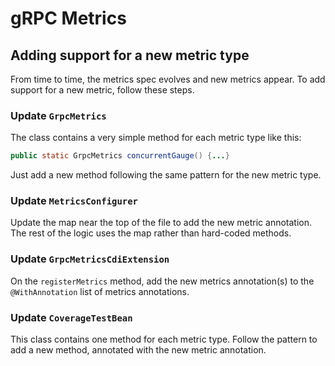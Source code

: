 # gRPC Metrics

## Adding support for a new metric type
From time to time, the metrics spec evolves and new metrics appear. 
To add support for a new metric, follow these steps.

### Update `GrpcMetrics`
The class contains a very simple method for each metric type like this:
```java
public static GrpcMetrics concurrentGauge() {...}
```
Just add a new method following the same pattern for the new metric type.

### Update `MetricsConfigurer`
Update the map near the top of the file to add the new metric annotation. 
The rest of the logic uses the map rather than hard-coded methods.

### Update `GrpcMetricsCdiExtension`

On the `registerMetrics` method, add the new metrics annotation(s) to the `@WithAnnotation` list of 
metrics 
annotations.

### Update `CoverageTestBean`
This class contains one method for each metric type. Follow the pattern to add a new method, 
annotated with the new metric annotation.